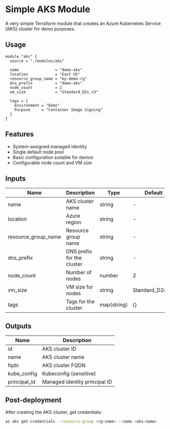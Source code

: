 # Simple AKS Module

A very simple Terraform module that creates an Azure Kubernetes Service (AKS) cluster for demo purposes.

## Usage

```hcl
module "aks" {
  source = "./modules/aks"

  name                = "demo-aks"
  location            = "East US"
  resource_group_name = "my-demo-rg"
  dns_prefix          = "demo-aks"
  node_count          = 2
  vm_size             = "Standard_D2s_v3"
  
  tags = {
    Environment = "Demo"
    Purpose     = "Container Image Signing"
  }
}
```

## Features

- System-assigned managed identity
- Single default node pool
- Basic configuration suitable for demos
- Configurable node count and VM size

## Inputs

| Name | Description | Type | Default | Required |
|------|-------------|------|---------|----------|
| name | AKS cluster name | string | - | yes |
| location | Azure region | string | - | yes |
| resource_group_name | Resource group name | string | - | yes |
| dns_prefix | DNS prefix for the cluster | string | - | yes |
| node_count | Number of nodes | number | 2 | no |
| vm_size | VM size for nodes | string | Standard_D2s_v3 | no |
| tags | Tags for the cluster | map(string) | {} | no |

## Outputs

| Name | Description |
|------|-------------|
| id | AKS cluster ID |
| name | AKS cluster name |
| fqdn | AKS cluster FQDN |
| kube_config | Kubeconfig (sensitive) |
| principal_id | Managed identity principal ID |

## Post-deployment

After creating the AKS cluster, get credentials:

```bash
az aks get-credentials --resource-group <rg-name> --name <aks-name>
```
